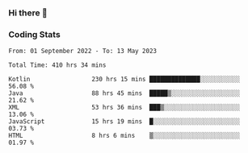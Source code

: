 ### Hi there 👋

<!--
**Girrafeec/girrafeec** is a ✨ _special_ ✨ repository because its `README.md` (this file) appears on your GitHub profile.

Here are some ideas to get you started:

- 🔭 I’m currently working on ...
- 🌱 I’m currently learning ...
- 👯 I’m looking to collaborate on ...
- 🤔 I’m looking for help with ...
- 💬 Ask me about ...
- 📫 How to reach me: ...
- 😄 Pronouns: ...
- ⚡ Fun fact: ...
-->

### Coding Stats
<!--START_SECTION:waka-->

```text
From: 01 September 2022 - To: 13 May 2023

Total Time: 410 hrs 34 mins

Kotlin                 230 hrs 15 mins ██████████████░░░░░░░░░░░   56.08 %
Java                   88 hrs 45 mins  █████▒░░░░░░░░░░░░░░░░░░░   21.62 %
XML                    53 hrs 36 mins  ███▒░░░░░░░░░░░░░░░░░░░░░   13.06 %
JavaScript             15 hrs 19 mins  █░░░░░░░░░░░░░░░░░░░░░░░░   03.73 %
HTML                   8 hrs 6 mins    ▒░░░░░░░░░░░░░░░░░░░░░░░░   01.97 %
```

<!--END_SECTION:waka-->
